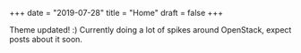 +++
date = "2019-07-28"
title = "Home"
draft = false
+++

Theme updated! :) Currently doing a lot of spikes around OpenStack, expect posts about it soon.

